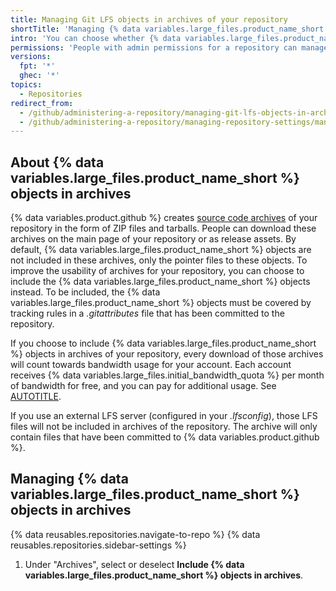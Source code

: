 ```yaml
---
title: Managing Git LFS objects in archives of your repository
shortTitle: 'Managing {% data variables.large_files.product_name_short %} objects in archives'
intro: 'You can choose whether {% data variables.large_files.product_name_long %} ({% data variables.large_files.product_name_short %}) objects are included in source code archives created for your repository.'
permissions: 'People with admin permissions for a repository can manage whether {% data variables.large_files.product_name_short %} objects are included in archives of the repository.'
versions:
  fpt: '*'
  ghec: '*'
topics:
  - Repositories
redirect_from:
  - /github/administering-a-repository/managing-git-lfs-objects-in-archives-of-your-repository
  - /github/administering-a-repository/managing-repository-settings/managing-git-lfs-objects-in-archives-of-your-repository
---
```

## About {% data variables.large_files.product_name_short %} objects in archives

{% data variables.product.github %} creates [source code archives](/repositories/working-with-files/using-files/downloading-source-code-archives) of your repository in the form of ZIP files and tarballs. People can download these archives on the main page of your repository or as release assets. By default, {% data variables.large_files.product_name_short %} objects are not included in these archives, only the pointer files to these objects. To improve the usability of archives for your repository, you can choose to include the {% data variables.large_files.product_name_short %} objects instead. To be included, the {% data variables.large_files.product_name_short %} objects must be covered by tracking rules in a _.gitattributes_ file that has been committed to the repository.

If you choose to include {% data variables.large_files.product_name_short %} objects in archives of your repository, every download of those archives will count towards bandwidth usage for your account. Each account receives {% data variables.large_files.initial_bandwidth_quota %} per month of bandwidth for free, and you can pay for additional usage. See [AUTOTITLE](/billing/concepts/product-billing/git-lfs).

If you use an external LFS server (configured in your _.lfsconfig_), those LFS files will not be included in archives of the repository. The archive will only contain files that have been committed to {% data variables.product.github %}.

## Managing {% data variables.large_files.product_name_short %} objects in archives

{% data reusables.repositories.navigate-to-repo %}
{% data reusables.repositories.sidebar-settings %}
1. Under "Archives", select or deselect **Include {% data variables.large_files.product_name_short %} objects in archives**.
